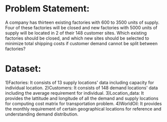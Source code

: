 # Problem Statement:

A company has thirteen existing factories with 600 to 3500 units of supply. Four of these factories will be closed and new factories with 5000 units of supply will be located in 2 of their 148 customer sites. 
Which existing factories should be closed, and which new sites should be selected to minimize total shipping costs if customer demand cannot be split between factories?

# Dataset:

1)Factories: It consists of 13 supply locations' data including capacity for individual location.
2)Customers: It consists of 148 demand locations' data including the average requirement for individual.
3)Location_data: It provides the lattitude and longitude of all the demand and supply locations for computing cost matrix for transportation problem.
4)WorldOil: It provides the monthly requirement of certain geographical locations for reference and understanding demand distribution. 
